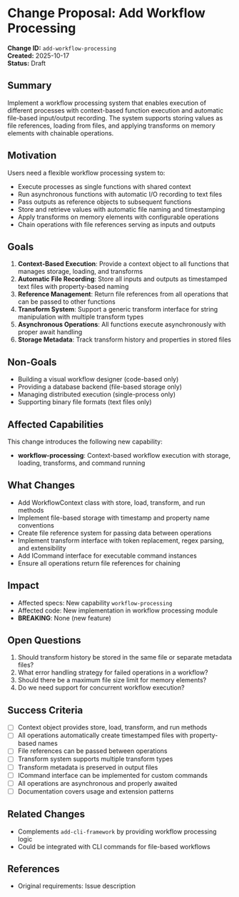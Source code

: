 # Change Proposal: Add Workflow Processing

**Change ID:** `add-workflow-processing`  
**Created:** 2025-10-17  
**Status:** Draft

## Summary

Implement a workflow processing system that enables execution of different processes with context-based function execution and automatic file-based input/output recording. The system supports storing values as file references, loading from files, and applying transforms on memory elements with chainable operations.

## Motivation

Users need a flexible workflow processing system to:
- Execute processes as single functions with shared context
- Run asynchronous functions with automatic I/O recording to text files
- Pass outputs as reference objects to subsequent functions
- Store and retrieve values with automatic file naming and timestamping
- Apply transforms on memory elements with configurable operations
- Chain operations with file references serving as inputs and outputs

## Goals

1. **Context-Based Execution**: Provide a context object to all functions that manages storage, loading, and transforms
2. **Automatic File Recording**: Store all inputs and outputs as timestamped text files with property-based naming
3. **Reference Management**: Return file references from all operations that can be passed to other functions
4. **Transform System**: Support a generic transform interface for string manipulation with multiple transform types
5. **Asynchronous Operations**: All functions execute asynchronously with proper await handling
6. **Storage Metadata**: Track transform history and properties in stored files

## Non-Goals

- Building a visual workflow designer (code-based only)
- Providing a database backend (file-based storage only)
- Managing distributed execution (single-process only)
- Supporting binary file formats (text files only)

## Affected Capabilities

This change introduces the following new capability:

- **workflow-processing**: Context-based workflow execution with storage, loading, transforms, and command running

## What Changes

- Add WorkflowContext class with store, load, transform, and run methods
- Implement file-based storage with timestamp and property name conventions
- Create file reference system for passing data between operations
- Implement transform interface with token replacement, regex parsing, and extensibility
- Add ICommand interface for executable command instances
- Ensure all operations return file references for chaining

## Impact

- Affected specs: New capability `workflow-processing`
- Affected code: New implementation in workflow processing module
- **BREAKING**: None (new feature)

## Open Questions

1. Should transform history be stored in the same file or separate metadata files?
2. What error handling strategy for failed operations in a workflow?
3. Should there be a maximum file size limit for memory elements?
4. Do we need support for concurrent workflow execution?

## Success Criteria

- [ ] Context object provides store, load, transform, and run methods
- [ ] All operations automatically create timestamped files with property-based names
- [ ] File references can be passed between operations
- [ ] Transform system supports multiple transform types
- [ ] Transform metadata is preserved in output files
- [ ] ICommand interface can be implemented for custom commands
- [ ] All operations are asynchronous and properly awaited
- [ ] Documentation covers usage and extension patterns

## Related Changes

- Complements `add-cli-framework` by providing workflow processing logic
- Could be integrated with CLI commands for file-based workflows

## References

- Original requirements: Issue description
